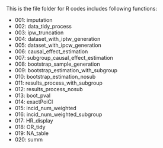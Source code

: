 This is the file folder for R codes includes following functions:

-  001: imputation
-  002: data_tidy_process
-  003: ipw_truncation
-  004: dataset_with_iptw_generation
-  005: dataset_with_ipcw_generation 
- 006: causal_effect_estimation
- 007: subgroup_causal_effect_estimation 
- 008: bootstrap_sample_generation
- 009: bootstrap_estimation_with_subgroup
- 010: bootstrap_estimation_nosub 
- 011: results_process_with_subgroup 
- 012: results_process_nosub
- 013: boot_pval
- 014: exactPoiCI
- 015: incid_num_weighted
- 016: incid_num_weighted_subgroup
- 017: HR_display
- 018: OR_tidy
- 019: NA_table
- 020: summ
